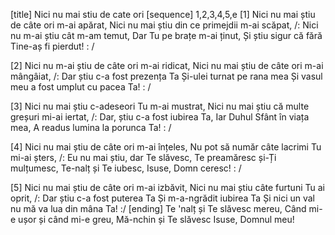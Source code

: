 [title] Nici nu mai stiu de cate ori
[sequence] 1,2,3,4,5,e
[1]
Nici nu mai știu de câte ori m-ai apărat,
Nici nu mai știu din ce primejdii m-ai scăpat,
/: Nici nu m-ai știu cât m-am temut,
Dar Tu pe brațe m-ai ținut,
Și știu sigur că fără Tine-aș fi pierdut! : /

[2]
Nici nu m-ai știu de câte ori m-ai ridicat,
Nici nu mai știu de câte ori m-ai mângâiat,
/: Dar știu c-a fost prezența Ta
Și-ulei turnat pe rana mea
Și vasul meu a fost umplut cu pacea Ta! : /

[3]
Nici nu mai știu c-adeseori Tu m-ai mustrat,
Nici nu mai știu că multe greșuri mi-ai iertat,
/: Dar, știu c-a fost iubirea Ta,
Iar Duhul Sfânt în viața mea,
A readus lumina la porunca Ta! : /

[4]
Nici nu mai știu de câte ori m-ai înțeles,
Nu pot să număr câte lacrimi Tu mi-ai șters,
/: Eu nu mai știu, dar Te slăvesc,
Te preamăresc și-Ți mulțumesc,
Te-nalț și Te iubesc, Isuse, Domn ceresc! : /

[5]
Nici nu mai știu de câte ori m-ai izbăvit,
Nici nu mai știu câte furtuni Tu ai oprit,
/: Dar știu c-a fost puterea Ta
Și m-a-ngrădit iubirea Ta
Și nici un val nu mă va lua din mâna Ta! :/
[ending]
Te 'nalț și Te slăvesc mereu,
Când mi-e ușor și când mi-e greu,
Mă-nchin și Te slăvesc Isuse, Domnul meu!

